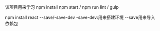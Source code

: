 该项目用来学习
npm install
npm start / npm run lint / gulp

npm install react --save/-save-dev   -save-dev:用来搭建环境 --save用来导入依赖包
